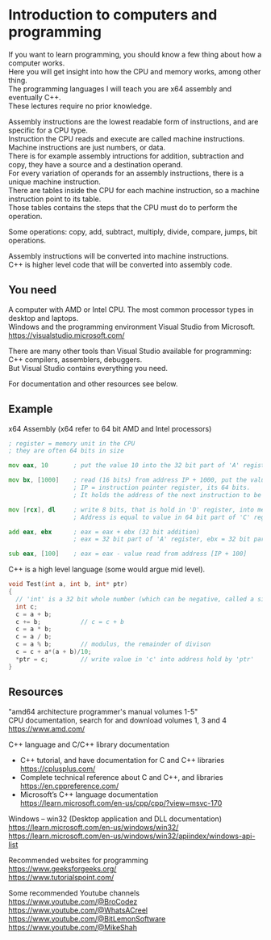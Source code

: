 # Introduction to computers and programming
If you want to learn programming, you should know a few thing about how a computer works. <br>
Here you will get insight into how the CPU and memory works, among other thing.<br>
The programming languages I will teach you are x64 assembly and eventually C++.<br>
These lectures require no prior knowledge.

Assembly instructions are the lowest readable form of instructions, and are specific for a CPU type. <br>
Instruction the CPU reads and execute are called machine instructions. Machine instructions are just numbers, or data. <br>
There is for example assembly intructions for addition, subtraction and copy, they have a source and a destination operand. <br>
For every variation of operands for an assembly instructions, there is a unique machine instruction. <br>
There are tables inside the CPU for each machine instruction, so a machine instruction point to its table. <br>
Those tables contains the steps that the CPU must do to perform the operation.

Some operations: copy, add, subtract, multiply, divide, compare, jumps, bit operations.

Assembly instructions will be converted into machine instructions. <br>
C++ is higher level code that will be converted into assembly code. <br>

## You need
A computer with AMD or Intel CPU. The most common processor types in desktop and laptops.<br>
Windows and the programming environment Visual Studio from Microsoft. <br>
https://visualstudio.microsoft.com/

There are many other tools than Visual Studio available for programming: C++ compilers, assemblers, debuggers. <br>
But Visual Studio contains everything you need.

For documentation and other resources see below.

## Example
x64 Assembly (x64 refer to 64 bit AMD and Intel processors)
~~~asm
; register = memory unit in the CPU
; they are often 64 bits in size

mov eax, 10       ; put the value 10 into the 32 bit part of 'A' register

mov bx, [1000]    ; read (16 bits) from address IP + 1000, put the value into the 16 bit part of 'B' register
                  ; IP = instruction pointer register, its 64 bits.
                  ; It holds the address of the next instruction to be fetched and executed.

mov [rcx], dl     ; write 8 bits, that is hold in 'D' register, into memory.
                  ; Address is equal to value in 64 bit part of 'C' register

add eax, ebx      ; eax = eax + ebx (32 bit addition)
                  ; eax = 32 bit part of 'A' register, ebx = 32 bit part of 'B' register

sub eax, [100]    ; eax = eax - value read from address [IP + 100]
~~~

C++ is a high level language (some would argue mid level).
~~~C++
void Test(int a, int b, int* ptr)
{
  // 'int' is a 32 bit whole number (which can be negative, called a signed number)
  int c;
  c = a + b;
  c += b;           // c = c + b
  c = a * b;
  c = a / b;
  c = a % b;        // modulus, the remainder of divison
  c = c + a*(a + b)/10;
  *ptr = c;         // write value in 'c' into address hold by 'ptr'
}
~~~

## Resources
"amd64 architecture programmer's manual volumes 1-5" <br>
CPU documentation, search for and download volumes 1, 3 and 4 <br>
https://www.amd.com/

C++ language and C/C++ library documentation <br>
- C++ tutorial, and have documentation for C and C++ libraries<br>
https://cplusplus.com/ <br>
- Complete technical reference about C and C++, and libraries <br>
https://en.cppreference.com/ <br>
- Microsoft’s C++ language documentation<br>
https://learn.microsoft.com/en-us/cpp/cpp/?view=msvc-170

Windows – win32 (Desktop application and DLL documentation) <br>
https://learn.microsoft.com/en-us/windows/win32/ <br>
https://learn.microsoft.com/en-us/windows/win32/apiindex/windows-api-list

Recommended websites for programming<br>
https://www.geeksforgeeks.org/ <br>
https://www.tutorialspoint.com/

Some recommended Youtube channels <br>
https://www.youtube.com/@BroCodez <br>
https://www.youtube.com/@WhatsACreel <br>
https://www.youtube.com/@BitLemonSoftware <br>
https://www.youtube.com/@MikeShah	

